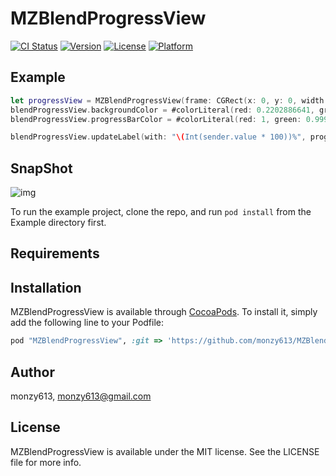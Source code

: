 # MZBlendProgressView

[![CI Status](http://img.shields.io/travis/monzy613/MZBlendProgressView.svg?style=flat)](https://travis-ci.org/monzy613/MZBlendProgressView)
[![Version](https://img.shields.io/cocoapods/v/MZBlendProgressView.svg?style=flat)](http://cocoapods.org/pods/MZBlendProgressView)
[![License](https://img.shields.io/cocoapods/l/MZBlendProgressView.svg?style=flat)](http://cocoapods.org/pods/MZBlendProgressView)
[![Platform](https://img.shields.io/cocoapods/p/MZBlendProgressView.svg?style=flat)](http://cocoapods.org/pods/MZBlendProgressView)

## Example
```swift
let progressView = MZBlendProgressView(frame: CGRect(x: 0, y: 0, width: 200.0, height: 30.0))
blendProgressView.backgroundColor = #colorLiteral(red: 0.2202886641, green: 0.7022308707, blue: 0.9593387842, alpha: 1)
blendProgressView.progressBarColor = #colorLiteral(red: 1, green: 0.99997437, blue: 0.9999912977, alpha: 1)

blendProgressView.updateLabel(with: "\(Int(sender.value * 100))%", progress: CGFloat(sender.value))
```

## SnapShot
![img](http://o7b20it1b.bkt.clouddn.com/progress.gif)

To run the example project, clone the repo, and run `pod install` from the Example directory first.

## Requirements

## Installation

MZBlendProgressView is available through [CocoaPods](http://cocoapods.org). To install
it, simply add the following line to your Podfile:

```ruby
pod "MZBlendProgressView", :git => 'https://github.com/monzy613/MZBlendProgressView.git'
```

## Author

monzy613, monzy613@gmail.com

## License

MZBlendProgressView is available under the MIT license. See the LICENSE file for more info.
